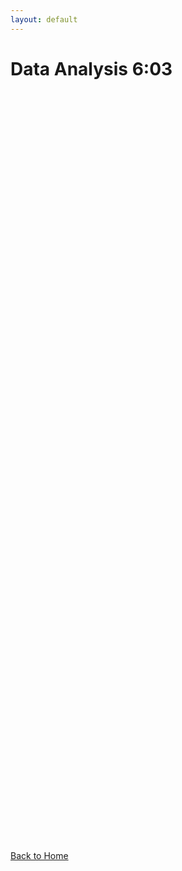 ```yaml
---
layout: default
---
```


<script src="https://cdn.plot.ly/plotly-latest.min.js"></script>
<script src="https://cdnjs.cloudflare.com/ajax/libs/d3/7.8.5/d3.min.js"></script>

# Data Analysis 6:03

<div id="debug"></div>
<div id="movieReleasesChart" style="width: 100%; height: 400px;"></div>
<div id="revenueChart" style="width: 100%; height: 400px;"></div>
<div id="ratingsChart" style="width: 100%; height: 400px;"></div>

<script>
// Add debug information
document.getElementById('debug').innerHTML = 'Loading data...';

// Load the data with error handling
d3.json("assets/data/analysis_data.json")  // Updated path
    .then(function(data) {
        document.getElementById('debug').innerHTML = 'Data loaded successfully: ' + JSON.stringify(data).substring(0, 100) + '...';
        
        // Movie Releases Chart
        var movieData = data.movie_releases;
        var trace = {
            x: movieData.map(d => d.year),
            y: movieData.map(d => d.count),
            type: 'scatter',
            mode: 'lines',
            line: {
                color: 'rgb(136, 204, 238)',
                width: 2
            },
            name: 'Number of Movies'
        };

        var layout = {
            title: 'Total Number of Movies Released Yearly',
            paper_bgcolor: '#1e1e1e',
            plot_bgcolor: '#1e1e1e',
            font: {
                color: 'white'
            },
            xaxis: {
                title: 'Year',
                gridcolor: 'gray'
            },
            yaxis: {
                title: 'Number of Movies',
                gridcolor: 'gray'
            }
        };

        Plotly.newPlot('movieReleasesChart', [trace], layout);

        // Revenue Chart
        var revenueData = data.revenue;
        var revenueTrace = {
            x: revenueData.map(d => d.year),
            y: revenueData.map(d => d.revenue),
            type: 'scatter',
            mode: 'lines',
            line: {
                color: 'rgb(144, 238, 144)',
                width: 2
            },
            name: 'Total Revenue'
        };

        var revenueLayout = {
            title: 'Total Yearly Box Office Revenue',
            paper_bgcolor: '#1e1e1e',
            plot_bgcolor: '#1e1e1e',
            font: {
                color: 'white'
            },
            xaxis: {
                title: 'Year',
                gridcolor: 'gray'
            },
            yaxis: {
                title: 'Total Box Office Revenue [$]',
                type: 'log',
                gridcolor: 'gray'
            }
        };

        Plotly.newPlot('revenueChart', [revenueTrace], revenueLayout);

        // Ratings Chart
        var ratingsData = data.ratings;
        var ratingsTrace = {
            x: ratingsData.map(d => d.year),
            y: ratingsData.map(d => d.mean),
            type: 'scatter',
            mode: 'lines',
            line: {
                color: 'rgb(255, 165, 0)',
                width: 2
            },
            name: 'Mean Rating'
        };

        var ratingsLayout = {
            title: 'Yearly Rating Statistics',
            paper_bgcolor: '#1e1e1e',
            plot_bgcolor: '#1e1e1e',
            font: {
                color: 'white'
            },
            xaxis: {
                title: 'Year',
                gridcolor: 'gray'
            },
            yaxis: {
                title: 'Rating',
                range: [0, 10],
                gridcolor: 'gray'
            }
        };

        Plotly.newPlot('ratingsChart', [ratingsTrace], ratingsLayout);
    })
    .catch(function(error) {
        document.getElementById('debug').innerHTML = 'Error loading data: ' + error;
        console.error('Error:', error);
    });
</script>

[Back to Home](/ada-template-website/)